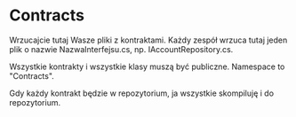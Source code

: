 Contracts
=======

Wrzucajcie tutaj Wasze pliki z kontraktami.
Każdy zespół wrzuca tutaj jeden plik o nazwie NazwaInterfejsu.cs, np. IAccountRepository.cs.

Wszystkie kontrakty i wszystkie klasy muszą być publiczne.
Namespace to "Contracts".

Gdy każdy kontrakt będzie w repozytorium, ja wszystkie skompiluję i do repozytorium.
